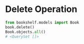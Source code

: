 # Delete Operation

```python
from bookshelf.models import Book
book.delete()
Book.objects.all()
# <QuerySet []>


